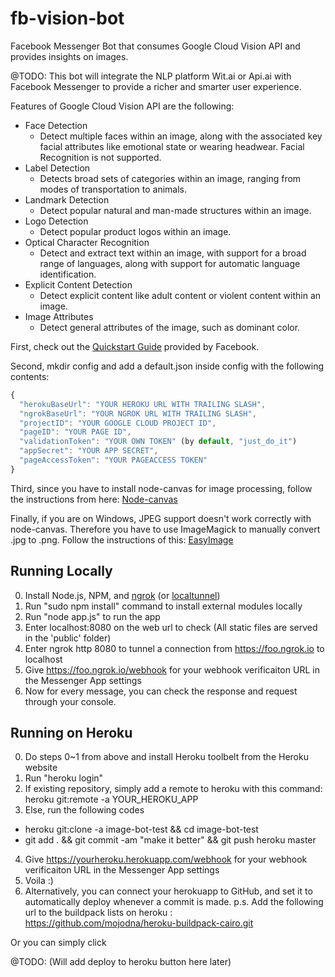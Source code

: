 # fb-vision-bot
Facebook Messenger Bot that consumes Google Cloud Vision API and provides insights on images.

@TODO: This bot will integrate the NLP platform Wit.ai or Api.ai with Facebook Messenger to provide a richer and smarter user experience.

Features of Google Cloud Vision API are the following:

- Face Detection
  - Detect multiple faces within an image, along with the associated key facial attributes like emotional state or wearing headwear. Facial Recognition is not supported.
- Label Detection
  - Detects broad sets of categories within an image, ranging from modes of transportation to animals.
- Landmark Detection
  - Detect popular natural and man-made structures within an image.
- Logo Detection
  - Detect popular product logos within an image.
- Optical Character Recognition
  - Detect and extract text within an image, with support for a broad range of languages, along with support for automatic language identification.
- Explicit Content Detection
  - Detect explicit content like adult content or violent content within an image.
- Image Attributes
  - Detect general attributes of the image, such as dominant color.

First, check out the [Quickstart Guide](https://developers.facebook.com/docs/messenger-platform/quickstart) provided by Facebook.

Second, mkdir config and add a default.json inside config with the following contents:

```javascript
{
  "herokuBaseUrl": "YOUR HEROKU URL WITH TRAILING SLASH",
  "ngrokBaseUrl": "YOUR NGROK URL WITH TRAILING SLASH",
  "projectID": "YOUR GOOGLE CLOUD PROJECT ID",
  "pageID": "YOUR PAGE ID",
  "validationToken": "YOUR OWN TOKEN" (by default, "just_do_it")
  "appSecret": "YOUR APP SECRET",
  "pageAccessToken": "YOUR PAGEACCESS TOKEN"
}
```

Third, since you have to install node-canvas for image processing, follow the instructions from here: [Node-canvas](https://github.com/Automattic/node-canvas)

Finally, if you are on Windows, JPEG support doesn't work correctly with node-canvas. Therefore you have to use ImageMagick to manually convert .jpg to .png.
Follow the instructions of this: [EasyImage](https://github.com/hacksparrow/node-easyimage)


## Running Locally
0. Install Node.js, NPM, and [ngrok](https://ngrok.com/) (or [localtunnel](https://localtunnel.me/))
1. Run "sudo npm install" command to install external modules locally
2. Run "node app.js" to run the app
3. Enter localhost:8080 on the web url to check (All static files are served in the 'public' folder)
4. Enter ngrok http 8080 to tunnel a connection from https://foo.ngrok.io to localhost
5. Give https://foo.ngrok.io/webhook for your webhook verificaiton URL in the Messenger App settings
6. Now for every message, you can check the response and request through your console.

## Running on Heroku
0. Do steps 0~1 from above and install Heroku toolbelt from the Heroku website
1. Run "heroku login"
2. If existing repository, simply add a remote to heroku with this command: heroku git:remote -a YOUR_HEROKU_APP
3. Else, run the following codes

  - heroku git:clone -a image-bot-test && cd image-bot-test
  - git add . && git commit -am "make it better" && git push heroku master

4. Give https://yourheroku.herokuapp.com/webhook for your webhook verificaiton URL in the Messenger App settings
5. Voila :)
6. Alternatively, you can connect your herokuapp to GitHub, and set it to automatically deploy whenever a commit is made.
p.s. Add the following url to the buildpack lists on heroku : https://github.com/mojodna/heroku-buildpack-cairo.git

Or you can simply click

@TODO: (Will add deploy to heroku button here later)
